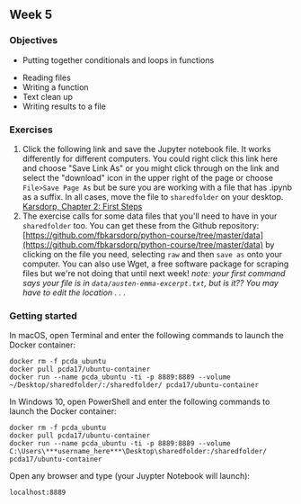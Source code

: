 ## Week 5

### Objectives
* Putting together conditionals and loops in functions
- Reading files
- Writing a function
- Text clean up
- Writing results to a file

### Exercises
1. Click the following link and save the Jupyter notebook file. It works differently for different computers. You could right click this link here  and choose "Save Link As" or you might click through on the link and select the "download" icon in the upper right of the page or choose `File>Save Page As` but be sure you are working with a file that has .ipynb as a suffix.  In all cases, move the file to `sharedfolder` on your desktop.
[Karsdorp, Chapter 2: First Steps](http://nbviewer.jupyter.org/github/fbkarsdorp/python-course/blob/master/Chapter%202%20-%20First%20steps.ipynb)
2. The exercise calls for some data files that you'll need to have in your `sharedfolder` too. You can get these from the Github repository: [https://github.com/fbkarsdorp/python-course/tree/master/data](https://github.com/fbkarsdorp/python-course/tree/master/data) by clicking on the file you need, selecting `raw` and then `save as` onto your computer. You can also use Wget, a free software package for scraping files but we're not doing that until next week! *note: your first command says your file is in `data/austen-emma-excerpt.txt`, but is it?? You may have to edit the location . . .*

### Getting started
In macOS, open Terminal and enter the following commands to launch the Docker container:

```
docker rm -f pcda_ubuntu
docker pull pcda17/ubuntu-container
docker run --name pcda_ubuntu -ti -p 8889:8889 --volume ~/Desktop/sharedfolder/:/sharedfolder/ pcda17/ubuntu-container
```

In Windows 10, open PowerShell and enter the following commands to launch the Docker container:

```
docker rm -f pcda_ubuntu
docker pull pcda17/ubuntu-container
docker run --name pcda_ubuntu -ti -p 8889:8889 --volume C:\Users\***username_here***\Desktop\sharedfolder:/sharedfolder/ pcda17/ubuntu-container
```

Open any browser and type (your Juypter Notebook will launch):
```
localhost:8889
```

<!--

[https://raw.githubusercontent.com/pcda17/pcda17.github.io/master/week-05.ipynb](https://raw.githubusercontent.com/pcda17/pcda17.github.io/master/week-05.ipynb)


Go to [localhost:8889](localhost:8889) and click on `week-05.ipynb` to launch the notebook.

-->
